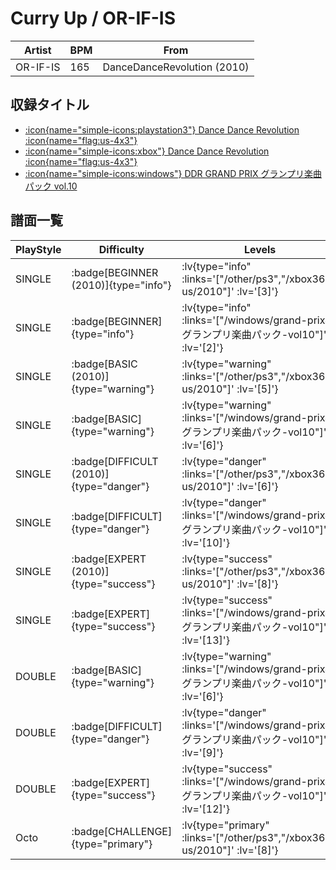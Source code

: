 # Curry Up / OR-IF-IS

|Artist|BPM|From|
|------|---|----|
|OR-IF-IS|165|DanceDanceRevolution (2010)|

## 収録タイトル

- [ :icon{name="simple-icons:playstation3"} Dance Dance Revolution :icon{name="flag:us-4x3"} ](/other/ps3)
- [ :icon{name="simple-icons:xbox"} Dance Dance Revolution :icon{name="flag:us-4x3"} ](/xbox360-us/2010)
- [ :icon{name="simple-icons:windows"} DDR GRAND PRIX グランプリ楽曲パック vol.10](/windows/grand-prix#グランプリ楽曲パック-vol10)

## 譜面一覧

|PlayStyle|Difficulty|Levels|Notes|Movie|
|---------|----------|------|-----|-----|
|SINGLE| :badge[BEGINNER (2010)]{type="info"} | :lv{type="info" :links='["/other/ps3","/xbox360-us/2010"]' :lv='[3]'} |138/0||
|SINGLE| :badge[BEGINNER]{type="info"} | :lv{type="info" :links='["/windows/grand-prix#グランプリ楽曲パック-vol10"]' :lv='[2]'} |68/5||
|SINGLE| :badge[BASIC (2010)]{type="warning"} | :lv{type="warning" :links='["/other/ps3","/xbox360-us/2010"]' :lv='[5]'} |159/26||
|SINGLE| :badge[BASIC]{type="warning"} | :lv{type="warning" :links='["/windows/grand-prix#グランプリ楽曲パック-vol10"]' :lv='[6]'} |159/9||
|SINGLE| :badge[DIFFICULT (2010)]{type="danger"} | :lv{type="danger" :links='["/other/ps3","/xbox360-us/2010"]' :lv='[6]'} |236/6||
|SINGLE| :badge[DIFFICULT]{type="danger"} | :lv{type="danger" :links='["/windows/grand-prix#グランプリ楽曲パック-vol10"]' :lv='[10]'} |209/101||
|SINGLE| :badge[EXPERT (2010)]{type="success"} | :lv{type="success" :links='["/other/ps3","/xbox360-us/2010"]' :lv='[8]'} |320/20||
|SINGLE| :badge[EXPERT]{type="success"} | :lv{type="success" :links='["/windows/grand-prix#グランプリ楽曲パック-vol10"]' :lv='[13]'} |318/31||
|DOUBLE| :badge[BASIC]{type="warning"} | :lv{type="warning" :links='["/windows/grand-prix#グランプリ楽曲パック-vol10"]' :lv='[6]'} |159/10||
|DOUBLE| :badge[DIFFICULT]{type="danger"} | :lv{type="danger" :links='["/windows/grand-prix#グランプリ楽曲パック-vol10"]' :lv='[9]'} |190/106||
|DOUBLE| :badge[EXPERT]{type="success"} | :lv{type="success" :links='["/windows/grand-prix#グランプリ楽曲パック-vol10"]' :lv='[12]'} |272/37||
|Octo| :badge[CHALLENGE]{type="primary"} | :lv{type="primary" :links='["/other/ps3","/xbox360-us/2010"]' :lv='[8]'} |||
